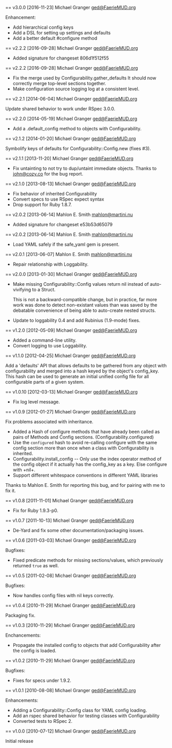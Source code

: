 == v3.0.0 [2016-11-23] Michael Granger <ged@FaerieMUD.org>

Enhancement:

- Add hierarchical config keys
- Add a DSL for setting up settings and defaults
- Add a better default #configure method


== v2.2.2 [2016-09-28] Michael Granger <ged@FaerieMUD.org>

- Added signature for changeset 806d1f512f55

== v2.2.2 [2016-09-28] Michael Granger <ged@FaerieMUD.org>

- Fix the merge used by Configurability.gather_defaults
  It should now correctly merge top-level sections together.
- Make configuration source logging log at a consistent level.


== v2.2.1 [2014-06-04] Michael Granger <ged@FaerieMUD.org>

Update shared behavior to work under RSpec 3.0.0.


== v2.2.0 [2014-05-19] Michael Granger <ged@FaerieMUD.org>

- Add a .default_config method to objects with Configurability.


== v2.1.2 [2014-01-20] Michael Granger <ged@FaerieMUD.org>

Symbolify keys of defaults for Configurability::Config.new (fixes #3).


== v2.1.1 [2013-11-20] Michael Granger <ged@FaerieMUD.org>

- Fix untainting to not try to dup/untaint immediate objects.
  Thanks to john@cozy.co for the bug report.


== v2.1.0 [2013-08-13] Michael Granger <ged@FaerieMUD.org>

- Fix behavior of inherited Configurability
- Convert specs to use RSpec expect syntax
- Drop support for Ruby 1.8.7.


== v2.0.2 [2013-06-14] Mahlon E. Smith <mahlon@martini.nu>

- Added signature for changeset e53b53d65079

== v2.0.2 [2013-06-14] Mahlon E. Smith <mahlon@martini.nu>

- Load YAML safely if the safe_yaml gem is present.


== v2.0.1 [2013-06-07] Mahlon E. Smith <mahlon@martini.nu>

- Repair relationship with Loggability.


== v2.0.0 [2013-01-30] Michael Granger <ged@FaerieMUD.org>

- Make missing Configurability::Config values return nil instead of
  auto-vivifying to a Struct.

  This is not a backward-compatible change, but in practice, far more
  work was done to detect non-existant values than was saved by the
  debatable convenience of being able to auto-create nested structs.

- Update to loggability 0.4 and add Rubinius (1.9-mode) fixes.


== v1.2.0 [2012-05-09] Michael Granger <ged@FaerieMUD.org>

- Added a command-line utility.
- Convert logging to use Loggability.


== v1.1.0 [2012-04-25] Michael Granger <ged@FaerieMUD.org>

Add a 'defaults' API that allows defaults to be gathered from any
object with configurability and merged into a hash keyed by the
object's config_key. This hash can be used to generate an initial
unified config file for all configurable parts of a given system.


== v1.0.10 [2012-03-13] Michael Granger <ged@FaerieMUD.org>

- Fix log level message.


== v1.0.9 [2012-01-27] Michael Granger <ged@FaerieMUD.org>

Fix problems associated with inheritance.

- Added a Hash of configure methods that have already been called
  as pairs of Methods and Config sections. (Configurability.configured)
- Use the `configured` hash to avoid re-calling configure with the same
  config section more than once when a class with Configurability is
  inherited.
- Configurability.install_config -- Only use the index operator method
  of the config object if it actually has the config_key as a key. Else
  configure with +nil+.
- Support different whitespace conventions in different YAML libraries

Thanks to Mahlon E. Smith for reporting this bug, and for pairing with
me to fix it.


== v1.0.8 [2011-11-01] Michael Granger <ged@FaerieMUD.org>

- Fix for Ruby 1.9.3-p0.


== v1.0.7 [2011-10-13] Michael Granger <ged@FaerieMUD.org>

- De-Yard and fix some other documentation/packaging issues.


== v1.0.6 [2011-03-03] Michael Granger <ged@FaerieMUD.org>

Bugfixes:

* Fixed predicate methods for missing sections/values, which previously returned
  `true` as well.


== v1.0.5 [2011-02-08] Michael Granger <ged@FaerieMUD.org>

Bugfixes:

* Now handles config files with nil keys correctly.


== v1.0.4 [2010-11-29] Michael Granger <ged@FaerieMUD.org>

Packaging fix.


== v1.0.3 [2010-11-29] Michael Granger <ged@FaerieMUD.org>

Enchancements:

* Propagate the installed config to objects that add Configurability after the
  config is loaded.


== v1.0.2 [2010-11-29] Michael Granger <ged@FaerieMUD.org>

Bugfixes:

* Fixes for specs under 1.9.2.


== v1.0.1 [2010-08-08] Michael Granger <ged@FaerieMUD.org>

Enhancements:

* Adding a Configurability::Config class for YAML config loading.
* Add an rspec shared behavior for testing classes with Configurability
* Converted tests to RSpec 2.


== v1.0.0 [2010-07-12] Michael Granger <ged@FaerieMUD.org>

Initial release

